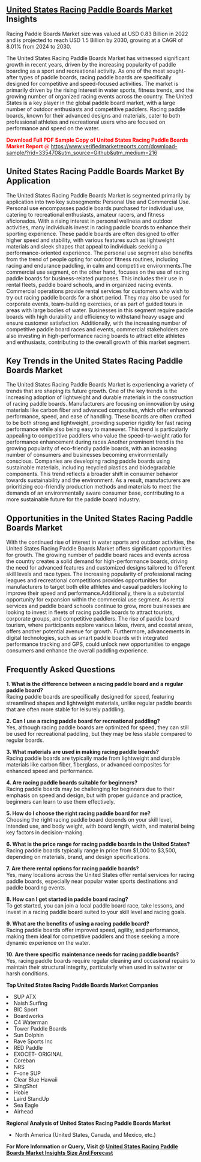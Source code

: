 <h2><a href="https://www.verifiedmarketreports.com/download-sample/?rid=335470&amp;utm_source=Github&amp;utm_medium=216" target="_blank">United States Racing Paddle Boards Market</a> Insights</h2><p>Racing Paddle Boards Market size was valued at USD 0.83 Billion in 2022 and is projected to reach USD 1.5 Billion by 2030, growing at a CAGR of 8.01% from 2024 to 2030.</p><p><p>The United States Racing Paddle Boards Market has witnessed significant growth in recent years, driven by the increasing popularity of paddle boarding as a sport and recreational activity. As one of the most sought-after types of paddle boards, racing paddle boards are specifically designed for competitive and speed-focused activities. The market is primarily driven by the rising interest in water sports, fitness trends, and the growing number of organized racing events across the country. The United States is a key player in the global paddle board market, with a large number of outdoor enthusiasts and competitive paddlers. Racing paddle boards, known for their advanced designs and materials, cater to both professional athletes and recreational users who are focused on performance and speed on the water.<p><span class=""><span style="color: #ff0000;"><strong>Download Full PDF Sample Copy of United States Racing Paddle Boards Market Report</strong> @ </span><a href="https://www.verifiedmarketreports.com/download-sample/?rid=335470&amp;utm_source=Github&amp;utm_medium=216" target="_blank">https://www.verifiedmarketreports.com/download-sample/?rid=335470&amp;utm_source=Github&amp;utm_medium=216</a></span></p></p><h2>United States Racing Paddle Boards Market By Application</h2><p>The United States Racing Paddle Boards Market is segmented primarily by application into two key subsegments: Personal Use and Commercial Use. Personal use encompasses paddle boards purchased for individual use, catering to recreational enthusiasts, amateur racers, and fitness aficionados. With a rising interest in personal wellness and outdoor activities, many individuals invest in racing paddle boards to enhance their sporting experience. These paddle boards are often designed to offer higher speed and stability, with various features such as lightweight materials and sleek shapes that appeal to individuals seeking a performance-oriented experience. The personal use segment also benefits from the trend of people opting for outdoor fitness routines, including racing and endurance paddling, in calm and competitive environments.The commercial use segment, on the other hand, focuses on the use of racing paddle boards for business-related purposes. This includes their use in rental fleets, paddle board schools, and in organized racing events. Commercial operations provide rental services for customers who wish to try out racing paddle boards for a short period. They may also be used for corporate events, team-building exercises, or as part of guided tours in areas with large bodies of water. Businesses in this segment require paddle boards with high durability and efficiency to withstand heavy usage and ensure customer satisfaction. Additionally, with the increasing number of competitive paddle board races and events, commercial stakeholders are also investing in high-performance racing boards to attract elite athletes and enthusiasts, contributing to the overall growth of this market segment.<h2>Key Trends in the United States Racing Paddle Boards Market</h2><p>The United States Racing Paddle Boards Market is experiencing a variety of trends that are shaping its future growth. One of the key trends is the increasing adoption of lightweight and durable materials in the construction of racing paddle boards. Manufacturers are focusing on innovation by using materials like carbon fiber and advanced composites, which offer enhanced performance, speed, and ease of handling. These boards are often crafted to be both strong and lightweight, providing superior rigidity for fast racing performance while also being easy to maneuver. This trend is particularly appealing to competitive paddlers who value the speed-to-weight ratio for performance enhancement during races.Another prominent trend is the growing popularity of eco-friendly paddle boards, with an increasing number of consumers and businesses becoming environmentally conscious. Companies are developing racing paddle boards using sustainable materials, including recycled plastics and biodegradable components. This trend reflects a broader shift in consumer behavior towards sustainability and the environment. As a result, manufacturers are prioritizing eco-friendly production methods and materials to meet the demands of an environmentally aware consumer base, contributing to a more sustainable future for the paddle board industry.<h2>Opportunities in the United States Racing Paddle Boards Market</h2><p>With the continued rise of interest in water sports and outdoor activities, the United States Racing Paddle Boards Market offers significant opportunities for growth. The growing number of paddle board races and events across the country creates a solid demand for high-performance boards, driving the need for advanced features and customized designs tailored to different skill levels and race types. The increasing popularity of professional racing leagues and recreational competitions provides opportunities for manufacturers to target both elite athletes and casual paddlers looking to improve their speed and performance.Additionally, there is a substantial opportunity for expansion within the commercial use segment. As rental services and paddle board schools continue to grow, more businesses are looking to invest in fleets of racing paddle boards to attract tourists, corporate groups, and competitive paddlers. The rise of paddle board tourism, where participants explore various lakes, rivers, and coastal areas, offers another potential avenue for growth. Furthermore, advancements in digital technologies, such as smart paddle boards with integrated performance tracking and GPS, could unlock new opportunities to engage consumers and enhance the overall paddling experience.<h2>Frequently Asked Questions</h2><p><b>1. What is the difference between a racing paddle board and a regular paddle board?</b><br> Racing paddle boards are specifically designed for speed, featuring streamlined shapes and lightweight materials, unlike regular paddle boards that are often more stable for leisurely paddling.</p><p><b>2. Can I use a racing paddle board for recreational paddling?</b><br> Yes, although racing paddle boards are optimized for speed, they can still be used for recreational paddling, but they may be less stable compared to regular boards.</p><p><b>3. What materials are used in making racing paddle boards?</b><br> Racing paddle boards are typically made from lightweight and durable materials like carbon fiber, fiberglass, or advanced composites for enhanced speed and performance.</p><p><b>4. Are racing paddle boards suitable for beginners?</b><br> Racing paddle boards may be challenging for beginners due to their emphasis on speed and design, but with proper guidance and practice, beginners can learn to use them effectively.</p><p><b>5. How do I choose the right racing paddle board for me?</b><br> Choosing the right racing paddle board depends on your skill level, intended use, and body weight, with board length, width, and material being key factors in decision-making.</p><p><b>6. What is the price range for racing paddle boards in the United States?</b><br> Racing paddle boards typically range in price from $1,000 to $3,500, depending on materials, brand, and design specifications.</p><p><b>7. Are there rental options for racing paddle boards?</b><br> Yes, many locations across the United States offer rental services for racing paddle boards, especially near popular water sports destinations and paddle boarding events.</p><p><b>8. How can I get started in paddle board racing?</b><br> To get started, you can join a local paddle board race, take lessons, and invest in a racing paddle board suited to your skill level and racing goals.</p><p><b>9. What are the benefits of using a racing paddle board?</b><br> Racing paddle boards offer improved speed, agility, and performance, making them ideal for competitive paddlers and those seeking a more dynamic experience on the water.</p><p><b>10. Are there specific maintenance needs for racing paddle boards?</b><br> Yes, racing paddle boards require regular cleaning and occasional repairs to maintain their structural integrity, particularly when used in saltwater or harsh conditions.</p></p><p><strong>Top United States Racing Paddle Boards Market Companies</strong></p><div data-test-id=""><p><li>SUP ATX</li><li> Naish Surfing</li><li> BIC Sport</li><li> Boardworks</li><li> C4 Waterman</li><li> Tower Paddle Boards</li><li> Sun Dolphin</li><li> Rave Sports Inc</li><li> RED Paddle</li><li> EXOCET- ORIGINAL</li><li> Coreban</li><li> NRS</li><li> F-one SUP</li><li> Clear Blue Hawaii</li><li> SlingShot</li><li> Hobie</li><li> Laird StandUp</li><li> Sea Eagle</li><li> Airhead</li></p><div><strong>Regional Analysis of&nbsp;United States Racing Paddle Boards Market</strong></div><ul><li dir="ltr"><p dir="ltr">North America&nbsp;(United States, Canada, and Mexico, etc.)</p></li></ul><p><strong>For More Information or Query, Visit @&nbsp;</strong><strong><a href="https://www.verifiedmarketreports.com/product/racing-paddle-boards-market/?utm_source=Github&amp;utm_medium=216" target="_blank">United States Racing Paddle Boards Market Insights Size And Forecast</a></strong></p></div>
